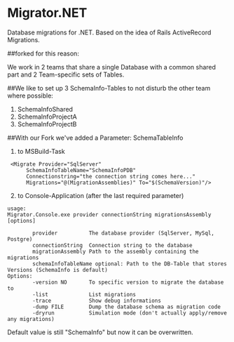 # Migrator.NET
Database migrations for .NET. Based on the idea of Rails ActiveRecord Migrations.

##forked for this reason:

We work in 2 teams that share a single Database 
with a common shared part 
and 2 Team-specific sets of Tables.

##We like to set up 3 SchemaInfo-Tables to not disturb the other team where possible:
1. SchemaInfoShared
2. SchemaInfoProjectA
3. SchemaInfoProjectB


##With our Fork we've added a Parameter: SchemaTableInfo
1. to MSBuild-Task
```
 <Migrate Provider="SqlServer" 
      SchemaInfoTableName="SchemaInfoPDB"	
      Connectionstring="the connection string comes here..."		
      Migrations="@(MigrationAssemblies)" To="$(SchemaVersion)"/> 
```
2. to Console-Application (after the last required parameter)
```
usage:
Migrator.Console.exe provider connectionString migrationsAssembly [options]

        provider          The database provider (SqlServer, MySql, Postgre)
        connectionString  Connection string to the database
        migrationAssembly Path to the assembly containing the migrations
        schemaInfoTableName optional: Path to the DB-Table that stores Versions (SchemaInfo is default)
Options:
        -version NO       To specific version to migrate the database to
        -list             List migrations
        -trace            Show debug informations
        -dump FILE        Dump the database schema as migration code
        -dryrun           Simulation mode (don't actually apply/remove any migrations) 
```

Default value is still "SchemaInfo" but now it can be overwritten.


